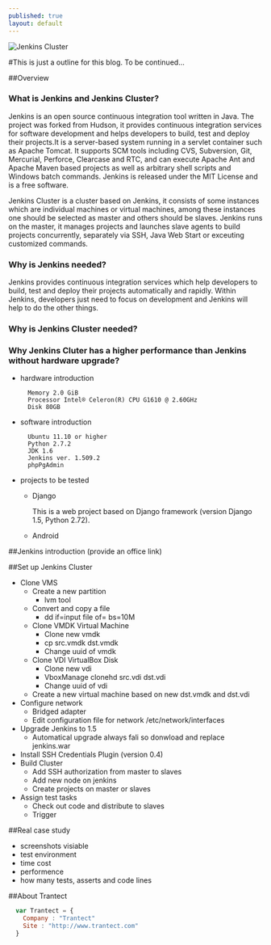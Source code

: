 ```yaml
---
published: true
layout: default
---
```


![Jenkins Cluster](https://wiki.jenkins-ci.org/download/attachments/2916393/logo-title.png?version=1&modificationDate=1302753947000)

#This is just a outline for this blog. To be continued...

##Overview

### What is Jenkins and Jenkins Cluster?

Jenkins is an open source continuous integration tool written in Java. The project was forked from Hudson, it provides continuous integration services for software development and helps developers to build, test and deploy their projects.It is a server-based system running in a servlet container such as Apache Tomcat. It supports SCM tools including CVS, Subversion, Git, Mercurial, Perforce, Clearcase and RTC, and can execute Apache Ant and Apache Maven based projects as well as arbitrary shell scripts and Windows batch commands. Jenkins is released under the MIT License and is a free software.

Jenkins Cluster is a cluster based on Jenkins, it consists of some instances which are individual machines or virtual machines, among these instances one should be selected as master and others should be slaves. Jenkins runs on the master, it manages projects and launches slave agents to build projects concurrently, separately via SSH, Java Web Start or exceuting customized commands.

### Why is Jenkins needed?

Jenkins provides continuous integration services which help developers to build, test and deploy their projects automatically and rapidly. Within Jenkins, developers just need to focus on development and Jenkins will help to do the other things.

### Why is Jenkins Cluster needed?

### Why Jenkins Cluter has a higher performance than Jenkins without hardware upgrade?

* hardware introduction

        Memory 2.0 GiB
        Processor Intel® Celeron(R) CPU G1610 @ 2.60GHz 
        Disk 80GB
    
* software introduction

        Ubuntu 11.10 or higher
        Python 2.7.2
        JDK 1.6
        Jenkins ver. 1.509.2
        phpPgAdmin
        
* projects to be tested
    * Django
        
        This is a web project based on Django framework (version Django 1.5, Python 2.72).

    * Android

##Jenkins introduction (provide an office link)

##Set up Jenkins Cluster
* Clone VMS
    *  Create a new partition
        *  lvm tool
    *  Convert and copy a file
        *  dd if=input file of=<output file> bs=10M
    *  Clone VMDK Virtual Machine
        * Clone new vmdk
        * cp src.vmdk dst.vmdk
        * Change uuid of vmdk
    *  Clone VDI VirtualBox Disk
        * Clone new vdi 
        * VboxManage clonehd src.vdi dst.vdi
        * Change uuid of vdi
    *  Create a new virtual machine based on new dst.vmdk and dst.vdi
* Configure network
    *  Bridged adapter
    *  Edit configuration file for network /etc/network/interfaces
* Upgrade Jenkins to 1.5
    *  Automatical upgrade always fali so  donwload and replace jenkins.war
* Install SSH Credentials Plugin (version 0.4)
* Build Cluster
    * Add SSH authorization from master to slaves
    * Add new node on jenkins
    * Create projects on master or slaves
* Assign test tasks
    * Check out code and distribute to slaves
    * Trigger

##Real case study
* screenshots visiable 
* test environment 
* time cost
* performence
* how many tests, asserts and code lines

##About Trantect

```javascript
  var Trantect = {
    Company : "Trantect"
    Site : "http://www.trantect.com"
  }
```
